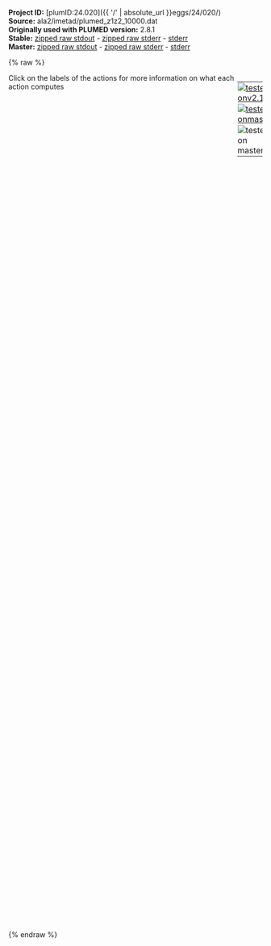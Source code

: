 **Project ID:** [plumID:24.020]({{ '/' | absolute_url }}eggs/24/020/)  
**Source:** ala2/imetad/plumed_z1z2_10000.dat  
**Originally used with PLUMED version:** 2.8.1  
**Stable:** [zipped raw stdout](plumed_z1z2_10000.dat.plumed.stdout.txt.zip) - [zipped raw stderr](plumed_z1z2_10000.dat.plumed.stderr.txt.zip) - [stderr](plumed_z1z2_10000.dat.plumed.stderr)  
**Master:** [zipped raw stdout](plumed_z1z2_10000.dat.plumed_master.stdout.txt.zip) - [zipped raw stderr](plumed_z1z2_10000.dat.plumed_master.stderr.txt.zip) - [stderr](plumed_z1z2_10000.dat.plumed_master.stderr)  

{% raw %}
<div style="width: 100%; float:left">
<div style="width: 90%; float:left" id="value_details_data/ala2/imetad/plumed_z1z2_10000.dat"> Click on the labels of the actions for more information on what each action computes </div>
<div style="width: 10%; float:left"><table><tr><td style="padding:1px"><a href="plumed_z1z2_10000.dat.plumed.stderr"><img src="https://img.shields.io/badge/v2.10-failed-red.svg" alt="tested onv2.10" /></a></td></tr><tr><td style="padding:1px"><a href="plumed_z1z2_10000.dat.plumed_master.stderr"><img src="https://img.shields.io/badge/master-failed-red.svg" alt="tested onmaster" /></a></td></tr><tr><td style="padding:1px"><img src="https://img.shields.io/badge/with-LOAD-yellow.svg" alt="tested on master" /></td></tr>
</table></div></div>
<pre style="width=97%;">
<span class="plumedtooltip" style="color:green">LOAD<span class="right">Loads a library, possibly defining new actions. <a href="https://www.plumed.org/doc-master/user-doc/html/_l_o_a_d.html" style="color:green">More details</a><i></i></span></span> <span class="plumedtooltip">FILE<span class="right">file to be loaded<i></i></span></span>=Graph.cpp

<span style="color:blue" class="comment"># Calculate the collective variables</span>
<span style="display:none;" id="data/ala2/imetad/plumed_z1z2_10000.dat">The LOAD action with label <b></b> calculates something</span><b name="data/ala2/imetad/plumed_z1z2_10000.datHEAVY" onclick='showPath("data/ala2/imetad/plumed_z1z2_10000.dat","data/ala2/imetad/plumed_z1z2_10000.datHEAVY","data/ala2/imetad/plumed_z1z2_10000.datHEAVY","brown")'>HEAVY</b>: <span class="plumedtooltip" style="color:green">GROUP<span class="right">Define a group of atoms so that a particular list of atoms can be referenced with a single label in definitions of CVs or virtual atoms. <a href="https://www.plumed.org/doc-master/user-doc/html/_g_r_o_u_p.html" style="color:green">More details</a><i></i></span></span> <span class="plumedtooltip">ATOMS<span class="right">the numerical indexes for the set of atoms in the group<i></i></span></span>=2,5,6,7,9,11,15,16,17,19

<span style="display:none;" id="data/ala2/imetad/plumed_z1z2_10000.datHEAVY">The GROUP action with label <b>HEAVY</b> calculates something</span><b name="data/ala2/imetad/plumed_z1z2_10000.datphi" onclick='showPath("data/ala2/imetad/plumed_z1z2_10000.dat","data/ala2/imetad/plumed_z1z2_10000.datphi","data/ala2/imetad/plumed_z1z2_10000.datphi","brown")'>phi</b>: <span class="plumedtooltip" style="color:green">TORSION<span class="right">Calculate a torsional angle. <a href="https://www.plumed.org/doc-master/user-doc/html/_t_o_r_s_i_o_n.html" style="color:green">More details</a><i></i></span></span> <span class="plumedtooltip">ATOMS<span class="right">the four atoms involved in the torsional angle<i></i></span></span>=5,7,9,15
<span style="display:none;" id="data/ala2/imetad/plumed_z1z2_10000.datphi">The TORSION action with label <b>phi</b> calculates the following quantities:<table  align="center" frame="void" width="95%" cellpadding="5%"><tr><td width="5%"><b> Quantity </b>  </td><td><b> Description </b> </td></tr><tr><td width="5%">phi.value</td><td>the TORSION involving these atoms</td></tr></table></span><b name="data/ala2/imetad/plumed_z1z2_10000.datpsi" onclick='showPath("data/ala2/imetad/plumed_z1z2_10000.dat","data/ala2/imetad/plumed_z1z2_10000.datpsi","data/ala2/imetad/plumed_z1z2_10000.datpsi","brown")'>psi</b>: <span class="plumedtooltip" style="color:green">TORSION<span class="right">Calculate a torsional angle. <a href="https://www.plumed.org/doc-master/user-doc/html/_t_o_r_s_i_o_n.html" style="color:green">More details</a><i></i></span></span> <span class="plumedtooltip">ATOMS<span class="right">the four atoms involved in the torsional angle<i></i></span></span>=7,9,15,17

<span style="display:none;" id="data/ala2/imetad/plumed_z1z2_10000.datpsi">The TORSION action with label <b>psi</b> calculates the following quantities:<table  align="center" frame="void" width="95%" cellpadding="5%"><tr><td width="5%"><b> Quantity </b>  </td><td><b> Description </b> </td></tr><tr><td width="5%">psi.value</td><td>the TORSION involving these atoms</td></tr></table></span><span class="plumedtooltip" style="color:green">GRAPH<span class="right">This action is not part of PLUMED and was included by using a LOAD command <a href="https://www.plumed.org/doc-master/user-doc/html/_l_o_a_d.html" style="color:green">More details</a><i></i></span></span> ...
 LABEL=<b name="data/ala2/imetad/plumed_z1z2_10000.datmodel" onclick='showPath("data/ala2/imetad/plumed_z1z2_10000.dat","data/ala2/imetad/plumed_z1z2_10000.datmodel","data/ala2/imetad/plumed_z1z2_10000.datmodel","brown")'>model</b>
 ATOMS=<b name="data/ala2/imetad/plumed_z1z2_10000.datHEAVY">HEAVY</b>
 RCUT=1.0
 MODEL=model.pt
... GRAPH
<br/><span class="plumedtooltip" style="color:green">METAD<span class="right">Used to performed metadynamics on one or more collective variables. <a href="https://www.plumed.org/doc-master/user-doc/html/_m_e_t_a_d.html" style="color:green">More details</a><i></i></span></span> ...
 <span class="plumedtooltip">LABEL<span class="right">a label for the action so that its output can be referenced in the input to other actions<i></i></span></span>=<b name="data/ala2/imetad/plumed_z1z2_10000.datmetad" onclick='showPath("data/ala2/imetad/plumed_z1z2_10000.dat","data/ala2/imetad/plumed_z1z2_10000.datmetad","data/ala2/imetad/plumed_z1z2_10000.datmetad","brown")'>metad</b>
 <span class="plumedtooltip">ARG<span class="right">the labels of the scalars on which the bias will act<i></i></span></span>=model.node-0,model.node-1
 <span class="plumedtooltip">TEMP<span class="right">the system temperature - this is only needed if you are doing well-tempered metadynamics<i></i></span></span>=300
 <span class="plumedtooltip">SIGMA<span class="right">the widths of the Gaussian hills<i></i></span></span>=0.4,0.4
 <span class="plumedtooltip">HEIGHT<span class="right">the heights of the Gaussian hills<i></i></span></span>=1.25
 <span class="plumedtooltip">FILE<span class="right"> a file in which the list of added hills is stored<i></i></span></span>=HILLS   <span style="color:blue" class="comment"># File where the information of the gaussians is printed</span>
 <span class="plumedtooltip">BIASFACTOR<span class="right">use well tempered metadynamics and use this bias factor<i></i></span></span>=5
 <span class="plumedtooltip">PACE<span class="right">the frequency for hill addition<i></i></span></span>=10000
 <span class="plumedtooltip">GRID_MIN<span class="right">the lower bounds for the grid<i></i></span></span>=-10.0,-20.0 
 <span class="plumedtooltip">GRID_MAX<span class="right">the upper bounds for the grid<i></i></span></span>=30.0,15.0 
 <span class="plumedtooltip">GRID_BIN<span class="right">the number of bins for the grid<i></i></span></span>=650,650
 <span class="plumedtooltip">ACCELERATION<span class="right"> Set to TRUE if you want to compute the metadynamics acceleration factor<i></i></span></span>
... METAD
<br/><span style="display:none;" id="data/ala2/imetad/plumed_z1z2_10000.datmetad">The METAD action with label <b>metad</b> calculates the following quantities:<table  align="center" frame="void" width="95%" cellpadding="5%"><tr><td width="5%"><b> Quantity </b>  </td><td><b> Description </b> </td></tr><tr><td width="5%">metad.bias</td><td>the instantaneous value of the bias potential</td></tr><tr><td width="5%">metad.acc</td><td>the metadynamics acceleration factor</td></tr></table></span><span class="plumedtooltip" style="color:green">COMMITTOR<span class="right">Does a committor analysis. <a href="https://www.plumed.org/doc-master/user-doc/html/_c_o_m_m_i_t_t_o_r.html" style="color:green">More details</a><i></i></span></span> ...
   <span class="plumedtooltip">ARG<span class="right">the labels of the values which is being used to define the committor surface<i></i></span></span>=<b name="data/ala2/imetad/plumed_z1z2_10000.datphi">phi</b>
   <span class="plumedtooltip">BASIN_UL1<span class="right">List of upper limits for basin #<i></i></span></span>=1.5
   <span class="plumedtooltip">BASIN_LL1<span class="right">List of lower limits for basin #<i></i></span></span>=0.5
   <span class="plumedtooltip">STRIDE<span class="right"> the frequency with which the CVs are analyzed<i></i></span></span>=500
   <span class="plumedtooltip">FILE<span class="right">the name of the file on which to output the reached basin<i></i></span></span>=PASS
...
<br/><span class="plumedtooltip" style="color:green">PRINT<span class="right">Print quantities to a file. <a href="https://www.plumed.org/doc-master/user-doc/html/_p_r_i_n_t.html" style="color:green">More details</a><i></i></span></span> <span class="plumedtooltip">ARG<span class="right">the labels of the values that you would like to print to the file<i></i></span></span>=<b name="data/ala2/imetad/plumed_z1z2_10000.datphi">phi</b>,<b name="data/ala2/imetad/plumed_z1z2_10000.datmetad">metad.bias</b>,<b name="data/ala2/imetad/plumed_z1z2_10000.datmetad">metad.acc</b> <span class="plumedtooltip">STRIDE<span class="right"> the frequency with which the quantities of interest should be output<i></i></span></span>=500 <span class="plumedtooltip">FILE<span class="right">the name of the file on which to output these quantities<i></i></span></span>=COLVAR
</pre>
{% endraw %}
